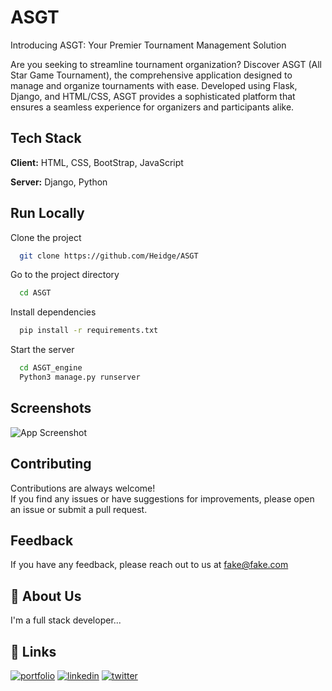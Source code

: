  
# ASGT
 
Introducing ASGT: Your Premier Tournament Management Solution

Are you seeking to streamline tournament organization? Discover ASGT (All Star Game Tournament), the comprehensive application designed to manage and organize tournaments with ease. Developed using Flask, Django, and HTML/CSS, ASGT provides a sophisticated platform that ensures a seamless experience for organizers and participants alike.

 
 
## Tech Stack
 
**Client:** HTML, CSS, BootStrap, JavaScript
 
**Server:** Django, Python
 
 
## Run Locally
 
Clone the project
 
```bash
  git clone https://github.com/Heidge/ASGT
```
 
Go to the project directory
 
```bash
  cd ASGT
```
 
Install dependencies
 
```bash
  pip install -r requirements.txt
```
 
Start the server
 
```bash
  cd ASGT_engine
  Python3 manage.py runserver
```
 
  
## Screenshots
 
![App Screenshot](https://via.placeholder.com/468x300?text=App+Screenshot+Here)
 
 
## Contributing
 
Contributions are always welcome!\
If you find any issues or have suggestions for improvements, please open an issue or submit a pull request.
 
 
## Feedback
 
If you have any feedback, please reach out to us at fake@fake.com
 
 
## 🚀 About Us
I'm a full stack developer...
 
 
## 🔗 Links
[![portfolio](https://img.shields.io/badge/my_portfolio-000?style=for-the-badge&logo=ko-fi&logoColor=white)](https://katherineoelsner.com/)
[![linkedin](https://img.shields.io/badge/linkedin-0A66C2?style=for-the-badge&logo=linkedin&logoColor=white)](https://www.linkedin.com/)
[![twitter](https://img.shields.io/badge/twitter-1DA1F2?style=for-the-badge&logo=twitter&logoColor=white)](https://twitter.com/)
